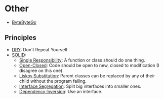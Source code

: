 # Other

- [ByteByteGo](https://bytebytego.com/)

## Principles

- [DRY](https://en.wikipedia.org/wiki/Don%27t_repeat_yourself): Don't Repeat Yourself
- [SOLID](https://en.wikipedia.org/wiki/SOLID):
    - [Single Responsibility](https://en.wikipedia.org/wiki/Single-responsibility_principle): A function or class should do one thing.
    - [Open-Closed](https://en.wikipedia.org/wiki/Open%E2%80%93closed_principle): Code should be open to new, closed to modification (I disagree on this one).
    - [Liskov Substitution](https://en.wikipedia.org/wiki/Liskov_substitution_principle): Parent classes can be replaced by any of their child without the program failing.
    - [Interface Segregation](https://en.wikipedia.org/wiki/Interface_segregation_principle): Split big interfaces into smaller ones.
    - [Dependency Inversion](https://en.wikipedia.org/wiki/Dependency_inversion_principle): Use an interface.
